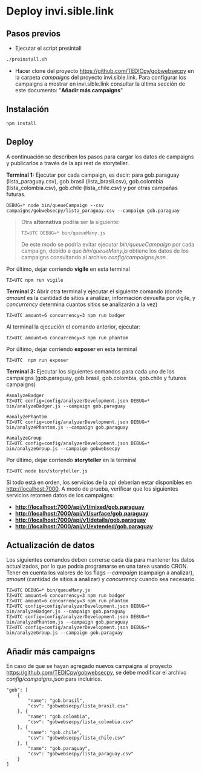 # Deploy invi.sible.link

## Pasos previos
-   Ejecutar el script presintall

```bash
./preinstall.sh
```

-   Hacer clone del proyecto https://github.com/TEDICpy/gobwebsecpy en la carpeta *campaigns* del proyecto invi.sible.link. Para configurar los campaigns a mostrar en invi.sible.link consultar la última sección de este documento: "**Añadir más campaigns**"

## Instalación

`npm install`

## Deploy

A continuación se describen los pasos para cargar los datos de campaigns y publicarlos a través de la api rest de storyteller.

**Terminal 1:** Ejecutar por cada campaign, es decir: para gob.paraguay (lista_paraguay.csv), gob.brasil (lista_brasil.csv), gob.colombia (lista_colombia.csv), gob.chile (lista_chile.csv) y por otras campañas futuras.

  
    DEBUG=* node bin/queueCampaign --csv campaigns/gobwebsecpy/lista_paraguay.csv --campaign gob.paraguay

> Otra **alternativa** podría ser la siguiente:
> 
>     TZ=UTC DEBUG=* bin/queueMany.js 
> De este modo se podría evitar ejecutar *bin/queueCampaign* por cada campaign, debido a que *bin/queueMany.js* obtiene los datos de los campaigns consultando al archivo *config/campaigns.json* .

Por último, dejar corriendo **vigile** en esta terminal

    TZ=UTC npm run vigile

**Terminal 2:**   Abrir otra terminal y ejecutar el siguiente comando (donde *amount* es la cantidad de sitios a analizar, información devuelta por vigile, y *concurrency* determina cuantos sitios se analizarán a la vez)

    TZ=UTC amount=6 concurrency=3 npm run badger

Al terminal la ejecución el comando anterior, ejecutar:

    TZ=UTC amount=6 concurrency=3 npm run phantom
Por último, dejar corriendo **exposer** en esta terminal

    TZ=UTC  npm run exposer
**Terminal 3:** Ejecutar los siguientes comandos para cada uno de los campaigns (gob.paraguay, gob.brasil, gob.colombia, gob.chile y futuros campaigns)

    #analyzeBadger
    TZ=UTC config=config/analyzerDevelopment.json DEBUG=* bin/analyzeBadger.js --campaign gob.paraguay

	#analyzePhantom
    TZ=UTC config=config/analyzerDevelopment.json DEBUG=* bin/analyzePhantom.js --campaign gob.paraguay

	#analyzeGroup
    TZ=UTC config=config/analyzerDevelopment.json DEBUG=* bin/analyzeGroup.js --campaign gobwebsecpy

Por último, dejar corriendo **storyteller** en la terminal

    TZ=UTC node bin/storyteller.js

Si todo está en orden, los servicios de la api deberían estar disponibles en  [http://localhost:7000](http://localhost:7000). 
A modo de prueba, verificar que los siguientes servicios retornen datos de los campaigns:

 - **[http://localhost:7000/api/v1/mixed/gob.paraguay](http://localhost:7000/api/v1/mixed/gob.paraguay)**
 - **[http://localhost:7000/api/v1/surface/gob.paraguay](http://localhost:7000/api/v1/surface/gob.paraguay)**
 - **[http://localhost:7000/api/v1/details/gob.paraguay](http://localhost:7000/api/v1/details/gob.paraguay)**
 - **[http://localhost:7000/api/v1/extended/gob.paraguay](http://localhost:7000/api/v1/extended/gob.paraguay)**

## Actualización de datos
Los siguientes comandos deben correrse cada día para mantener los datos actualizados, por lo que podría programarse en una tarea usando CRON. Tener en cuenta los valores de los flags *--campaign* (campaign a analizar), *amount* (cantidad de sitios a analizar) y *concurrency* cuando sea necesario. 	

    TZ=UTC DEBUG=* bin/queueMany.js 
    TZ=UTC amount=6 concurrency=3 npm run badger
    TZ=UTC amount=6 concurrency=3 npm run phantom
    TZ=UTC config=config/analyzerDevelopment.json DEBUG=* bin/analyzeBadger.js --campaign gob.paraguay
    TZ=UTC config=config/analyzerDevelopment.json DEBUG=* bin/analyzePhantom.js --campaign gob.paraguay
    TZ=UTC config=config/analyzerDevelopment.json DEBUG=* bin/analyzeGroup.js --campaign gob.paraguay

## Añadir más campaigns
En caso de que se hayan agregado nuevos campaigns al proyecto https://github.com/TEDICpy/gobwebsecpy, se debe modificar el archivo *config/campaigns.json* para incluirlos.

    "gob": [
	    {    
		    "name": "gob.brasil",
		    "csv": "gobwebsecpy/lista_brasil.csv"
	    }, {
		    "name": "gob.colombia",
		    "csv": "gobwebsecpy/lista_colombia.csv"
	    }, {
		    "name": "gob.chile",
		    "csv": "gobwebsecpy/lista_chile.csv"
	    }, {
		    "name": "gob.paraguay",
		    "csv": "gobwebsecpy/lista_paraguay.csv"
	    } 
    ]
